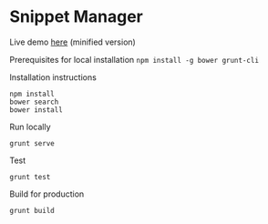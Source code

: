 Snippet Manager
===============

Live demo [here](http://snippets.stihhi.ro/) (minified version)

Prerequisites for local installation
`npm install -g bower grunt-cli`

Installation instructions
```
npm install
bower search
bower install
```

Run locally
```
grunt serve
```

Test
```
grunt test
```

Build for production
```
grunt build
```
